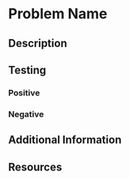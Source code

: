 # Problem Name

## Description

## Testing

### Positive

### Negative

## Additional Information

## Resources
